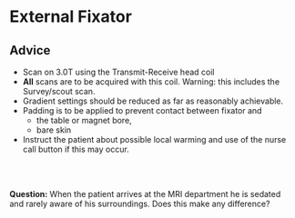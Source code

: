 # External Fixator 

## Advice

* Scan on 3.0T using the Transmit-Receive head coil 
* **All** scans are to be acquired with this coil. Warning: this includes the Survey/scout scan.
* Gradient settings should be reduced as far as reasonably achievable.
* Padding is to be applied to prevent contact between fixator and 
    * the table or magnet bore, 
    * bare skin
* Instruct the patient about possible local warming and use of the nurse call button if this may occur.

<br>
<br>

**Question:** When the patient arrives at the MRI department he is sedated and rarely aware of his surroundings.
Does this make any difference?

